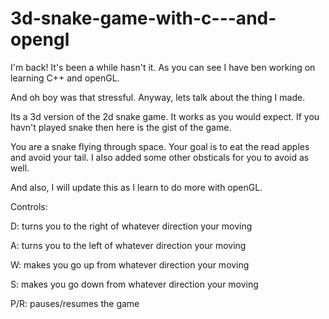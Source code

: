 # 3d-snake-game-with-c---and-opengl

I'm back! It's been a while hasn't it. As you can see I have ben working on learning C++ and openGL. 

And oh boy was that stressful. Anyway, lets talk about the thing I made. 

Its a 3d version of the 2d snake game. It works as you would expect.
If you havn't played snake then here is the gist of the game.

You are a snake flying through space. Your goal is to eat the read apples and avoid your tail.
I also added some other obsticals for you to avoid as well.

And also, I will update this as I learn to do more with openGL. 

Controls:

D: turns you to the right of whatever direction your moving

A: turns you to the left of whatever direction your moving

W: makes you go up from whatever direction your moving

S: makes you go down from whatever direction your moving

P/R: pauses/resumes the game
